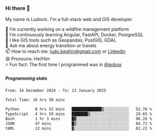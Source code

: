 ### Hi there 👋

My name is Ludovic. I'm a full-stack web and GIS developer.

 🔭 I’m currently working on a wildfire management platform<br/>
 🌱 I’m continuously learning Angular, FastAPI, Docker, PostgreSQL<br/>
 👯 I like GIS tools such as Geopandas, PostGIS, GDAL<br/>
 💬 Ask me about energy transition or travels<br/>
 📫 How to reach me: ludo.beghin@gmail.com or [Linkedin](https://www.linkedin.com/in/ludovic-beghin/)<br/>
 😄 Pronouns: He/Him<br/>
 ⚡ Fun fact: The first time I programmed was in [Algobox](https://fr.wikipedia.org/wiki/Algobox)<br/>

##### Programming stats
<!--START_SECTION:waka-->

```txt
From: 14 December 2024 - To: 13 January 2025

Total Time: 16 hrs 50 mins

Python       8 hrs 52 mins   █████████████▒░░░░░░░░░░░   52.70 %
TypeScript   4 hrs 59 mins   ███████▒░░░░░░░░░░░░░░░░░   29.65 %
Bash         1 hr 3 mins     █▓░░░░░░░░░░░░░░░░░░░░░░░   06.26 %
JSON         47 mins         █▒░░░░░░░░░░░░░░░░░░░░░░░   04.72 %
YAML         22 mins         ▓░░░░░░░░░░░░░░░░░░░░░░░░   02.23 %
```

<!--END_SECTION:waka-->
